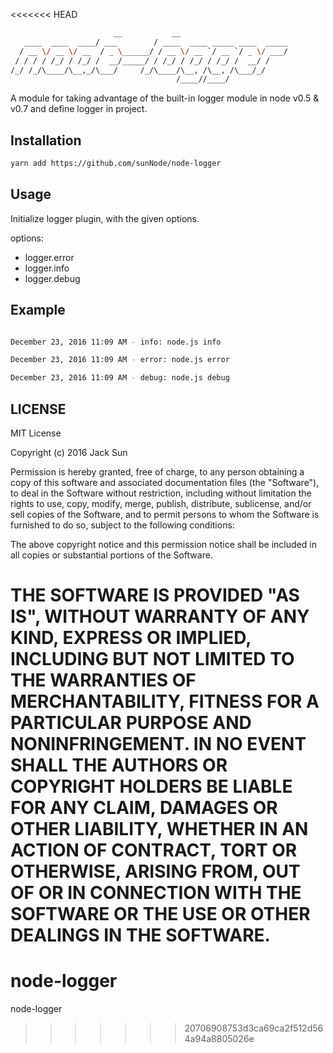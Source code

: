<<<<<<< HEAD
```bash
                       __           __                           
   ____  ____  ____/ ___        / ____  ____ _____ ____  _____
  / __ \/ __ \/ __  / _ \______/ / __ \/ __ `/ __ `/ _ \/ ___/
 / / / / /_/ / /_/ /  __/_____/ / /_/ / /_/ / /_/ /  __/ /    
/_/ /_/\____/\__,_/\___/     /_/\____/\__, /\__, /\___/_/     
                                     /____//____/                         
```

A module for taking advantage of the built-in logger module in node v0.5 & v0.7 and define logger in project.

## Installation
```bash
yarn add https://github.com/sunNode/node-logger
```


## Usage

Initialize logger plugin, with the given options.

options:
* logger.error
* logger.info
* logger.debug


## Example

```bash

December 23, 2016 11:09 AM - info: node.js info

December 23, 2016 11:09 AM - error: node.js error

December 23, 2016 11:09 AM - debug: node.js debug

```

## LICENSE

MIT License

Copyright (c) 2016 Jack Sun

Permission is hereby granted, free of charge, to any person obtaining a copy of this software and associated documentation files (the "Software"), to deal in the Software without restriction, including without limitation the rights to use, copy, modify, merge, publish, distribute, sublicense, and/or sell copies of the Software, and to permit persons to whom the Software is furnished to do so, subject to the following conditions:

The above copyright notice and this permission notice shall be included in all copies or substantial portions of the Software.

THE SOFTWARE IS PROVIDED "AS IS", WITHOUT WARRANTY OF ANY KIND, EXPRESS OR IMPLIED, INCLUDING BUT NOT LIMITED TO THE WARRANTIES OF MERCHANTABILITY, FITNESS FOR A PARTICULAR PURPOSE AND NONINFRINGEMENT. IN NO EVENT SHALL THE AUTHORS OR COPYRIGHT HOLDERS BE LIABLE FOR ANY CLAIM, DAMAGES OR OTHER LIABILITY, WHETHER IN AN ACTION OF CONTRACT, TORT OR OTHERWISE, ARISING FROM, OUT OF OR IN CONNECTION WITH THE SOFTWARE OR THE USE OR OTHER DEALINGS IN THE SOFTWARE.
=======
# node-logger
node-logger
>>>>>>> 20706908753d3ca69ca2f512d564a94a8805026e
